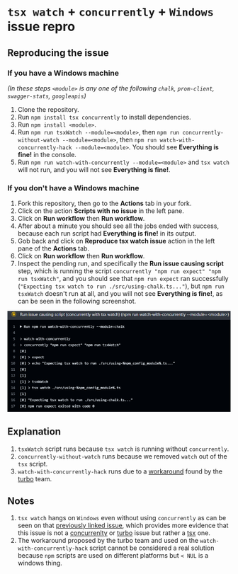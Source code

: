 # `tsx watch` + `concurrently` + `Windows` issue repro

## Reproducing the issue

### If you have a Windows machine

*(In these steps `<module>` is any one of the following `chalk`, `prom-client`, `swagger-stats`, `googleapis`)*

1. Clone the repository.
2. Run `npm install tsx concurrently` to install dependencies.
3. Run `npm install <module>`.
4. Run `npm run tsxWatch --module=<module>`, then `npm run concurrently-without-watch --module=<module>`, then `npm run watch-with-concurrently-hack --module=<module>`. You should see **Everything is fine!** in the console.
5. Run `npm run watch-with-concurrently --module=<module>` and `tsx watch` will not run, and you will not see **Everything is fine!**.

### If you don't have a Windows machine

1. Fork this repository, then go to the **Actions** tab in your fork.
2. Click on the action **Scripts with no issue** in the left pane.
3. Click on **Run workflow** then **Run workflow**.
4. After about a minute you should see all the jobs ended with success, because each run script had **Everything is fine!** in its output.
5. Gob back and click on **Reproduce tsx watch issue** action in the left pane of the **Actions** tab.
6. Click on **Run workflow** then **Run workflow**.
7. Inspect the pending run, and specifically the **Run issue causing script** step, which is running the script `concurrently "npm run expect" "npm run tsxWatch"`, and you should see that `npm run expect` ran successfully (`"Expecting tsx watch to run ./src/using-chalk.ts..."`), but `npm run tsxWatch` doesn't run at all, and you will not see **Everything is fine!**, as can be seen in the following screenshot.

![alt text](issue-workflow.png)

## Explanation

1. `tsxWatch` script runs because `tsx watch` is running without `concurrently`.
2. `concurrently-without-watch` runs because we removed `watch` out of the `tsx` script.
3. `watch-with-concurrently-hack` runs due to a [workaround](https://github.com/vercel/turbo/issues/7834#issuecomment-2033172950) found by the [turbo](https://github.com/vercel/turbo) team.

## Notes

1. `tsx watch` hangs on `Windows` even without using `concurrently` as can be seen on that [previously linked issue](https://github.com/vercel/turbo/issues/7834), which provides more evidence that this issue is not a [concurrenlty](https://www.npmjs.com/package/concurrently) or [turbo](https://github.com/vercel/turbo) issue but rather a [tsx](https://www.npmjs.com/package/tsx) one.
2. The workaround proposed by the turbo team and used on the `watch-with-concurrently-hack` script cannot be considered a real solution because `npm` scripts are used on different platforms but `< NUL` is a windows thing.
